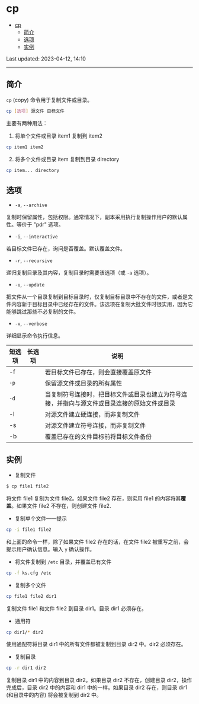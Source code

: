 # cp

- [cp](#cp)
  - [简介](#简介)
  - [选项](#选项)
  - [实例](#实例)

Last updated: 2023-04-12, 14:10
*****

## 简介

`cp` (copy) 命令用于复制文件或目录。

```sh
cp [选项] 源文件 目标文件
```

主要有两种用法：

1. 将单个文件或目录 item1 复制到 item2

```bash
cp item1 item2
```

2. 将多个文件或目录 item 复制到目录 directory

```bash
cp item... directory
```

## 选项

- `-a`, `--archive`

复制时保留属性，包括权限。通常情况下，副本采用执行复制操作用户的默认属性。等价于 "pdr" 选项。

- `-i`, `--interactive`

若目标文件已存在，询问是否覆盖。默认覆盖文件。

- `-r`, `--recursive`

递归复制目录及其内容，复制目录时需要该选项（或 `-a` 选项）。

- `-u`, `--update`

把文件从一个目录复制到目标目录时，仅复制目标目录中不存在的文件，或者是文件内容新于目标目录中已经存在的文件。该选项在复制大批文件时很实用，因为它能够跳过那些不必复制的文件。

- `-v`, `--verbose`

详细显示命令执行信息。

|短选项|长选项|说明|
|---|---|---|
|-f||若目标文件已存在，则会直接覆盖原文件|
|`-p`||保留源文件或目录的所有属性|
|`-d`||当复制符号连接时，把目标文件或目录也建立为符号连接，并指向与源文件或目录连接的原始文件或目录|
|-l||对源文件建立硬连接，而非复制文件|
|-s||对源文件建立符号连接，而非复制文件|
|-b||覆盖已存在的文件目标前将目标文件备份|


## 实例

- 复制文件

```sh
$ cp file1 file2
```

将文件 file1 复制为文件 file2。如果文件 file2 存在，则实用 file1 的内容将其**覆盖**。如果文件 file2 不存在，则创建文件 file2.

- 复制单个文件——提示

```bash
cp -i file1 file2
```

和上面的命令一样，除了如果文件 file2 存在的话，在文件 file2 被重写之前，会提示用户确认信息。输入 `y` 确认操作。

- 将文件复制到 `/etc` 目录，并覆盖已有文件

```sh
cp -f ks.cfg /etc
```

- 复制多个文件

```bash
cp file1 file2 dir1
```

复制文件 file1 和文件 file2 到目录 dir1。目录 dir1 必须存在。

- 通用符

```bash
cp dir1/* dir2
```

使用通配符将目录 dir1 中的所有文件都被复制到目录 dir2 中。dir2 必须存在。

- 复制目录

```bash
cp -r dir1 dir2
```

复制目录 dir1 中的内容到目录 dir2。如果目录 dir2 不存在，创建目录 dir2，操作完成后，目录 dir2 中的内容和 dir1 中的一样。如果目录 dir2 存在，则目录 dir1 (和目录中的内容) 将会被复制到 dir2 中。
